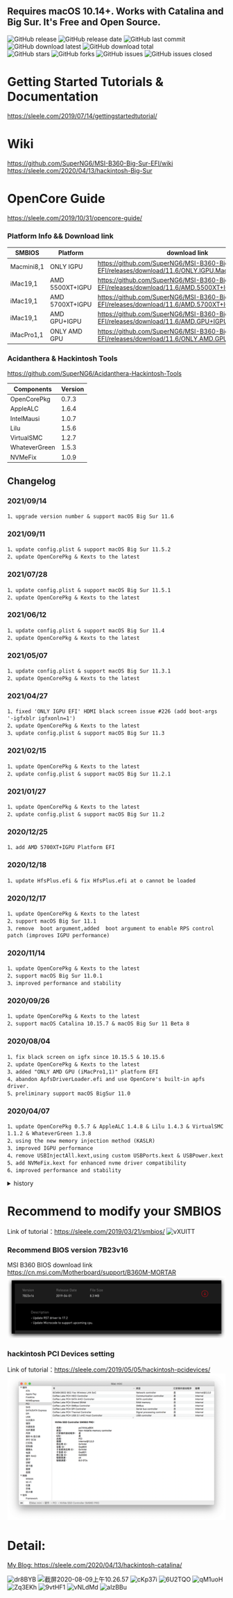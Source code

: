 
## Requires macOS 10.14+. Works with Catalina and Big Sur. It's Free and Open Source.  

![GitHub release](https://img.shields.io/github/v/release/superng6/MSI-B360-Big-Sur-EFI?style=flat-square)
![GitHub release date](https://img.shields.io/github/release-date/superng6/MSI-B360-Big-Sur-EFI?style=flat-square)
![GitHub last commit](https://img.shields.io/github/last-commit/superng6/MSI-B360-Big-Sur-EFI?style=flat-square)
![GitHub download latest](https://img.shields.io/github/downloads/superng6/MSI-B360-Big-Sur-EFI/latest/total?style=flat-square)
![GitHub download total](https://img.shields.io/github/downloads/superng6/MSI-B360-Big-Sur-EFI/total?style=flat-square)  
![GitHub stars](https://img.shields.io/github/stars/superng6/MSI-B360-Big-Sur-EFI?style=flat-square)
![GitHub forks](https://img.shields.io/github/forks/superng6/MSI-B360-Big-Sur-EFI?style=flat-square)
![GitHub issues](https://img.shields.io/github/issues/superng6/MSI-B360-Big-Sur-EFI?style=flat-square)
![GitHub issues closed](https://img.shields.io/github/issues-closed/superng6/MSI-B360-Big-Sur-EFI?style=flat-square)

# Getting Started Tutorials & Documentation  
https://sleele.com/2019/07/14/gettingstartedtutorial/

# Wiki  
https://github.com/SuperNG6/MSI-B360-Big-Sur-EFI/wiki  
https://sleele.com/2020/04/13/hackintosh-Big-Sur

# OpenCore Guide  
https://sleele.com/2019/10/31/opencore-guide/

### Platform Info && Download link

| SMBIOS        | Platform        | download link | 
| ------------- | --------------- |  ------------ | 
| Macmini8,1    | ONLY IGPU       | https://github.com/SuperNG6/MSI-B360-Big-Sur-EFI/releases/download/11.6/ONLY.IGPU.Macmini8.1.zip | 
| iMac19,1      | AMD 5500XT+IGPU | https://github.com/SuperNG6/MSI-B360-Big-Sur-EFI/releases/download/11.6/AMD.5500XT+IGPU.iMac19.1.zip | 
| iMac19,1      | AMD 5700XT+IGPU | https://github.com/SuperNG6/MSI-B360-Big-Sur-EFI/releases/download/11.6/AMD.5700XT+IGPU.iMac19.1.zip | 
| iMac19,1      | AMD GPU+IGPU    | https://github.com/SuperNG6/MSI-B360-Big-Sur-EFI/releases/download/11.6/AMD.GPU+IGPU.iMac19.1.zip | 
| iMacPro1,1    | ONLY AMD GPU    | https://github.com/SuperNG6/MSI-B360-Big-Sur-EFI/releases/download/11.6/ONLY.AMD.GPU.iMacPro1.1.zip | 

### Acidanthera & Hackintosh Tools  
https://github.com/SuperNG6/Acidanthera-Hackintosh-Tools  

| Components    | Version               |
| ------------- | --------------------- |
| OpenCorePkg   | 0.7.3    | 
| AppleALC      | 1.6.4       |
| IntelMausi    | 1.0.7     |
| Lilu          | 1.5.6           |
| VirtualSMC    | 1.2.7     |
| WhateverGreen | 1.5.3  |
| NVMeFix       | 1.0.9        |
    

## Changelog
### 2021/09/14

    1、upgrade version number & support macOS Big Sur 11.6

### 2021/09/11

    1、update config.plist & support macOS Big Sur 11.5.2
    2、update OpenCorePkg & Kexts to the latest

### 2021/07/28

    1、update config.plist & support macOS Big Sur 11.5.1
    2、update OpenCorePkg & Kexts to the latest

### 2021/06/12

    1、update config.plist & support macOS Big Sur 11.4
    2、update OpenCorePkg & Kexts to the latest

### 2021/05/07

    1、update config.plist & support macOS Big Sur 11.3.1
    2、update OpenCorePkg & Kexts to the latest
    
### 2021/04/27

    1、fixed 'ONLY IGPU EFI' HDMI black screen issue #226 (add boot-args '-igfxblr igfxonln=1')
    2、update OpenCorePkg & Kexts to the latest
    3、update config.plist & support macOS Big Sur 11.3

### 2021/02/15

    1、update OpenCorePkg & Kexts to the latest
    2、update config.plist & support macOS Big Sur 11.2.1

### 2021/01/27

    1、update OpenCorePkg & Kexts to the latest
    2、update config.plist & support macOS Big Sur 11.2

### 2020/12/25  

    1、add AMD 5700XT+IGPU Platform EFI

### 2020/12/18  

    1、update HfsPlus.efi & fix HfsPlus.efi at o cannot be loaded

### 2020/12/17

    1、update OpenCorePkg & Kexts to the latest
    2、support macOS Big Sur 11.1
    3、remove  boot argument,added  boot argument to enable RPS control patch (improves IGPU performance)

### 2020/11/14

    1、update OpenCorePkg & Kexts to the latest
    2、support macOS Big Sur 11.0.1
    3、improved performance and stability

### 2020/09/26

    1、update OpenCorePkg & Kexts to the latest
    2、support macOS Catalina 10.15.7 & macOS Big Sur 11 Beta 8

### 2020/08/04

    1、fix black screen on igfx since 10.15.5 & 10.15.6
    2、update OpenCorePkg & Kexts to the latest
    3、added "ONLY AMD GPU (iMacPro1,1)" platform EFI
    4、abandon ApfsDriverLoader.efi and use OpenCore's built-in apfs driver.
    5、preliminary support macOS BigSur 11.0

### 2020/04/07

    1、update OpenCorePkg 0.5.7 & AppleALC 1.4.8 & Lilu 1.4.3 & VirtualSMC 1.1.2 & WhateverGreen 1.3.8
    2、using the new memory injection method (KASLR)
    3、improved IGPU performance
    4、remove USBInjectAll.kext,using custom USBPorts.kext & USBPower.kext
    5、add NVMeFix.kext for enhanced nvme driver compatibility
    6、improved performance and stability

<details>
<summary>history</summary>


### 2020/03/05

    1、Set the default ExposeSensitiveData value to 3，fix non-native nvram motherboard can’t boot issue
    2、Fix Intel HDMI output

### 2020/03/03

    1、Adjust some parameters
    2、Improved performance and stability

### 2020/03/02

    1、Build based on the new config.plist file
    2、Update OpenCorePkg 0.5.6 & AppleALC 1.4.7 & Lilu 1.4.2 &  WhateverGreen 1.3.7
    3、Fixed locating DMG recovery in APTIO IV firmwares on FAT32

### 2020/02/15
    Merge OpenCore branch change
    1、update OpenCorePkg 0.5.5 & AppleALC 1.4.6 & VirtualSMC 1.1.1
    2、remove slide value,now support more motherboard (z390,b360 b365 ....)
    3、set the default recovery language to zh-Hant
    4、support native nvram for 300-series chipsets
    5、added TakeoffDelay value(200) for improved action hotkey support
    6、add NvramReset options at boot
    7、support macOS Catalina 10.15.3
    
## If you used to apply simulation nvaram，please operate in the following way.  
### Clover  

delete these files
/Volumes/EFI/nvram.plist
/etc/rc.clover.lib
/etc/rc.boot.d/10.save_and_rotate_boot_log.local
/etc/rc.boot.d/20.mount_ESP.local
/etc/rc.boot.d/70.disable_sleep_proxy_client.local.disabled
/etc/rc.boot.d/80.save_nvram_plist.local
/etc/rc.boot.d
/etc/rc.shutdown.d


### OpenCore  

sudo rm -rf 
sudo defaults delete com.apple.loginwindow LogoutHook



### 2020/01/15

    1、Support macOS Catalina 10.15.2
    2、Update kext & driver & clover
    3、Merge preview branch change

### 2019/07/23

    1、Support macOS Mojave 10.14.6    

### 2019/06/24

    1、Support latest BIOS version 1.60
    2、Update Clover 4934
    3、Replace OsxAptioFixDrv-64.efi with OsxAptioFix2Drv-free2000.efi & Enhanced compatibility
    4、Contain more updates

### 2019/05/14

    1、Update Clover 4928 && Update AppleALC 1.3.7
    2、Support macOS Mojave 10.14.5
    
### 2019/05/04

    1、Update Clover 4925
    2、Replace FakeSMC with VirtualSMC
    3、Add SMCProcessor.kext、SMCSuperIO.kext
    4、Remove HibernationFixup.kext
    5、Improve performance and stability

### 2019/04/13

    1、Update Clover 4919 && Support HDMI、DVI
    
### 2019/03/31

    1.Update Clover 4915 fix applertc patch for 10.14.4+. thanks to RodionS
      Cleanup iGPU values and fix force reboot when wakes up with an HDMI connected in 10.14+
    2.Remove ‘Fix RTC _STA bug’ patch

### 2019/03/28

    1、Exclude new framebuffer patchers because of its instability
    2、Do not support HDMI、DVI for the moment

### 2019/03/25
    
    1、Update Clover 4895 Support macOS Mojave 10.14.4
    2、Compatible with the latest BIOS version && Support DP、HDMI、DVI
    3、Update USB Patches
    4、Replace VBoxHfs-64.efi with HFSPlus.efi
    5、Update AppleALC && Lilu && WhateverGreen

### 2019/01/25

    1、Fix Audio (Layout ID 15) and use Hackintool driver UHD630
    2、Update Clover version 4862 support macOS 10.14.4 beta1
    3、It is highly recommended to upgrade to the latest version to solve USB problems

</details>

    
# Recommend to modify your SMBIOS
Link of tutorial：https://sleele.com/2019/03/21/smbios/
![vXUITT](https://cdn.jsdelivr.net/gh/SuperNG6/pic@master/uPic/vXUITT.png)

### Recommend BIOS version 7B23v16
MSI B360 BIOS download link https://cn.msi.com/Motherboard/support/B360M-MORTAR
![示例图片加载失败](https://raw.githubusercontent.com/SuperNG6/pic/master/Hackintosh%20images/BIOS.png)

### hackintosh PCI Devices setting
Link of tutorial：https://sleele.com/2019/05/05/hackintosh-pcidevices/
![示例图片加载失败](https://raw.githubusercontent.com/SuperNG6/pic/master/Hackintosh%20images/image-14.png)

# Detail:
 [My Blog: https://sleele.com/2020/04/13/hackintosh-catalina/ ](https://sleele.com/2020/04/13/hackintosh-catalina/ "Blog")

![dr8BYB](https://cdn.jsdelivr.net/gh/SuperNG6/pic@master/uPic/dr8BYB.png)
![截屏2020-08-09上午10.26.57](https://cdn.jsdelivr.net/gh/SuperNG6/pic@master/uPic/截屏2020-08-09%20上午10.26.57.jpg)
![cKp37i](https://cdn.jsdelivr.net/gh/SuperNG6/pic@master/uPic/cKp37i.png)
![6U2TQO](https://cdn.jsdelivr.net/gh/SuperNG6/pic@master/uPic/6U2TQO.png)
![qM1uoH](https://cdn.jsdelivr.net/gh/SuperNG6/pic@master/uPic/qM1uoH.png)
![Zq3EKh](https://cdn.jsdelivr.net/gh/SuperNG6/pic@master/uPic/hANtdH.png)
![9vtHF1](https://cdn.jsdelivr.net/gh/SuperNG6/pic@master/uPic/9vtHF1.png)
![vNLdMd](https://cdn.jsdelivr.net/gh/SuperNG6/pic@master/uPic/vNLdMd.png)
![aIzBBu](https://cdn.jsdelivr.net/gh/SuperNG6/pic@master/uPic/aIzBBu.png)

